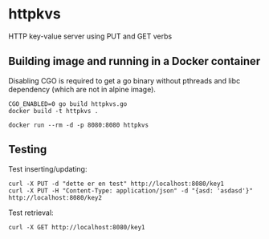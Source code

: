 # httpkvs

HTTP key-value server using PUT and GET verbs

## Building image and running in a Docker container
Disabling CGO is required to get a go binary without pthreads and libc dependency (which are not in alpine image).

```shell
CGO_ENABLED=0 go build httpkvs.go
docker build -t httpkvs .
```

`docker run --rm -d -p 8080:8080 httpkvs`

## Testing

Test inserting/updating:
```
curl -X PUT -d "dette er en test" http://localhost:8080/key1
curl -X PUT -H "Content-Type: application/json" -d "{asd: 'asdasd'}" http://localhost:8080/key2
```

Test retrieval:
```
curl -X GET http://localhost:8080/key1
```
